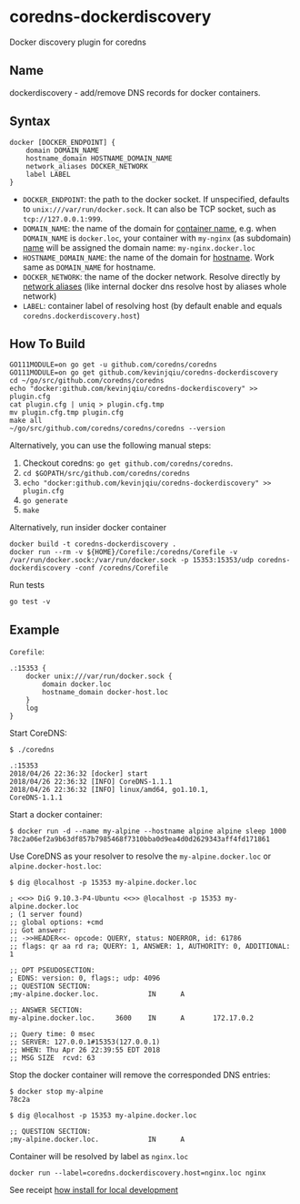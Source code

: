 coredns-dockerdiscovery
===================================

Docker discovery plugin for coredns

Name
----

dockerdiscovery - add/remove DNS records for docker containers.

Syntax
------

    docker [DOCKER_ENDPOINT] {
        domain DOMAIN_NAME
        hostname_domain HOSTNAME_DOMAIN_NAME
        network_aliases DOCKER_NETWORK
        label LABEL
    }

* `DOCKER_ENDPOINT`: the path to the docker socket. If unspecified, defaults to `unix:///var/run/docker.sock`. It can also be TCP socket, such as `tcp://127.0.0.1:999`.
* `DOMAIN_NAME`: the name of the domain for [container name](https://docs.docker.com/engine/reference/run/#name---name), e.g. when `DOMAIN_NAME` is `docker.loc`, your container with `my-nginx` (as subdomain) [name](https://docs.docker.com/engine/reference/run/#name---name) will be assigned the domain name: `my-nginx.docker.loc`
* `HOSTNAME_DOMAIN_NAME`: the name of the domain for [hostname](https://docs.docker.com/config/containers/container-networking/#ip-address-and-hostname). Work same as `DOMAIN_NAME` for hostname.
* `DOCKER_NETWORK`: the name of the docker network. Resolve directly by [network aliases](https://docs.docker.com/v17.09/engine/userguide/networking/configure-dns) (like internal docker dns resolve host by aliases whole network)
* `LABEL`: container label of resolving host (by default enable and equals ```coredns.dockerdiscovery.host```)

How To Build
------------

    GO111MODULE=on go get -u github.com/coredns/coredns
    GO111MODULE=on go get github.com/kevinjqiu/coredns-dockerdiscovery
    cd ~/go/src/github.com/coredns/coredns
    echo "docker:github.com/kevinjqiu/coredns-dockerdiscovery" >> plugin.cfg
    cat plugin.cfg | uniq > plugin.cfg.tmp
    mv plugin.cfg.tmp plugin.cfg
    make all
    ~/go/src/github.com/coredns/coredns/coredns --version

Alternatively, you can use the following manual steps:

1. Checkout coredns:  `go get github.com/coredns/coredns`.
2. `cd $GOPATH/src/github.com/coredns/coredns`
3. `echo "docker:github.com/kevinjqiu/coredns-dockerdiscovery" >> plugin.cfg`
4. `go generate`
5. `make`

Alternatively, run insider docker container

    docker build -t coredns-dockerdiscovery .
    docker run --rm -v ${HOME}/Corefile:/coredns/Corefile -v /var/run/docker.sock:/var/run/docker.sock -p 15353:15353/udp coredns-dockerdiscovery -conf /coredns/Corefile

Run tests

    go test -v

Example
-------

`Corefile`:

    .:15353 {
        docker unix:///var/run/docker.sock {
            domain docker.loc
            hostname_domain docker-host.loc
        }
        log
    }

Start CoreDNS:

    $ ./coredns

    .:15353
    2018/04/26 22:36:32 [docker] start
    2018/04/26 22:36:32 [INFO] CoreDNS-1.1.1
    2018/04/26 22:36:32 [INFO] linux/amd64, go1.10.1,
    CoreDNS-1.1.1

Start a docker container:

    $ docker run -d --name my-alpine --hostname alpine alpine sleep 1000
    78c2a06ef2a9b63df857b7985468f7310bba0d9ea4d0d2629343aff4fd171861

Use CoreDNS as your resolver to resolve the `my-alpine.docker.loc` or `alpine.docker-host.loc`:

    $ dig @localhost -p 15353 my-alpine.docker.loc

    ; <<>> DiG 9.10.3-P4-Ubuntu <<>> @localhost -p 15353 my-alpine.docker.loc
    ; (1 server found)
    ;; global options: +cmd
    ;; Got answer:
    ;; ->>HEADER<<- opcode: QUERY, status: NOERROR, id: 61786
    ;; flags: qr aa rd ra; QUERY: 1, ANSWER: 1, AUTHORITY: 0, ADDITIONAL: 1

    ;; OPT PSEUDOSECTION:
    ; EDNS: version: 0, flags:; udp: 4096
    ;; QUESTION SECTION:
    ;my-alpine.docker.loc.            IN      A

    ;; ANSWER SECTION:
    my-alpine.docker.loc.     3600    IN      A       172.17.0.2

    ;; Query time: 0 msec
    ;; SERVER: 127.0.0.1#15353(127.0.0.1)
    ;; WHEN: Thu Apr 26 22:39:55 EDT 2018
    ;; MSG SIZE  rcvd: 63

Stop the docker container will remove the corresponded DNS entries:

    $ docker stop my-alpine
    78c2a

    $ dig @localhost -p 15353 my-alpine.docker.loc

    ;; QUESTION SECTION:
    ;my-alpine.docker.loc.            IN      A

Container will be resolved by label as ```nginx.loc```

    docker run --label=coredns.dockerdiscovery.host=nginx.loc nginx


 See receipt [how install for local development](setup.md)